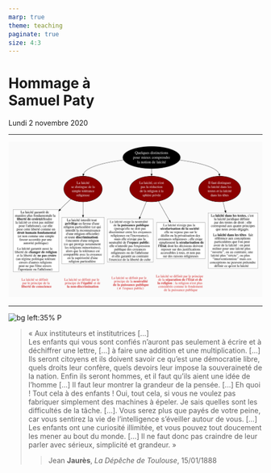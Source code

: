 ```yaml
---
marp: true
theme: teaching
paginate: true
size: 4:3
---
```


<!-- _class: titre -->

# Hommage à <br/>Samuel Paty <!-- fit -->
Lundi 2 novembre 2020



---
<!-- _class: i1t0 pp -->

[![](https://raw.githubusercontent.com/eyssette/graphviz-examples/master/diagram/laicite-v2.svg)](https://raw.githubusercontent.com/eyssette/graphviz-examples/master/diagram/laicite-v2.svg)

---
<!-- _class: citationC fmmmmmm-->

![bg left:35% P](https://upload.wikimedia.org/wikipedia/commons/c/c3/Jean_Jaur%C3%A8s_%C3%A0_Montevideo_en_Uruguay_%281911%29.jpg)

>«  Aux instituteurs et institutrices […]<br/>Les enfants qui vous sont confiés n’auront pas seulement à écrire et à déchiffrer une lettre, […] à faire une addition et une multiplication. […] Ils seront citoyens et ils doivent savoir ce qu’est une démocratie libre, quels droits leur confère, quels devoirs leur impose la souveraineté de la nation. Enfin ils seront hommes, et il faut qu’ils aient une idée de l’homme […] Il faut leur montrer la grandeur de la pensée. [...] Eh quoi ! Tout cela à des enfants ! Oui, tout cela, si vous ne voulez pas fabriquer simplement des machines à épeler. Je sais quelles sont les difficultés de la tâche. […]. Vous serez plus que payés de votre peine, car vous sentirez la vie de l’intelligence s’éveiller autour de vous. […] Les enfants ont une curiosité illimitée, et vous pouvez tout doucement les mener au bout du monde. […] Il ne faut donc pas craindre de leur parler avec sérieux, simplicité et grandeur. »
>>Jean **Jaurès**, _La Dépêche de Toulouse_, 15/01/1888